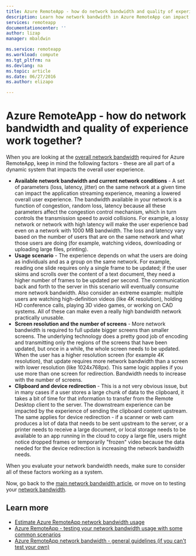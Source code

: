 ```yaml
---
title: Azure RemoteApp - how do network bandwidth and quality of experience work together? | Microsoft Azure
description: Learn how network bandwidth in Azure RemoteApp can impact your user's quality of experience.
services: remoteapp
documentationcenter: ''
author: lizap
manager: mbaldwin

ms.service: remoteapp
ms.workload: compute
ms.tgt_pltfrm: na
ms.devlang: na
ms.topic: article
ms.date: 06/27/2016
ms.author: elizapo

---
```

# Azure RemoteApp - how do network bandwidth and quality of experience work together?
When you are looking at the [overall network bandwidth](remoteapp-bandwidth.md) required for Azure RemoteApp, keep in mind the following factors - these are all part of a dynamic system that impacts the overall user experience. 

* **Available network bandwidth and current network conditions** - A set of parameters (loss, latency, jitter) on the same network at a given time can impact the application streaming experience, meaning a lowered overall user experience. The bandwidth available in your network is a function of congestion, random loss, latency because all these parameters affect the congestion control mechanism, which in turn controls the transmission speed to avoid collisions.  For example, a lossy network or network with high latency will make the user experience bad even on a network with 1000 MB bandwidth. The loss and latency vary based on the number of users that are on the same network and what those users are doing (for example, watching videos, downloading or uploading large files, printing).
* **Usage scenario** - The experience depends on what the users are doing as individuals and as a group on the same network. For example, reading one slide requires only a single frame to be updated; if the user skims and scrolls over the content of a text document, they need a higher number of frames to be updated per second. The communication back and forth to the server in this scenario will eventually consume more network bandwidth. Also consider an extreme example: multiple users are watching high-definition videos (like 4K resolution), holding HD conference calls, playing 3D video games, or working on CAD systems. All of these can make even a really high bandwidth network practically unusable.
* **Screen resolution and the number of screens** - More network bandwidth is required to full update bigger screens than smaller screens. The underlying technology does a pretty good job of encoding and transmitting only the regions of the screens that have been updated, but once in a while, the whole screen needs to be updated. When the user has a higher resolution screen (for example 4K resolution), that update requires more network bandwidth than a screen with lower resolution (like 1024x768px). This same logic applies if you use more than one screen for redirection. Bandwidth needs to increase with the number of screens.
* **Clipboard and device redirection** - This is a not very obvious issue, but in many cases if a user stores a large chunk of data to the clipboard, it takes a bit of time for that information to transfer from the Remote Desktop client to the server. The downstream experience can be impacted by the experience of sending the clipboard content upstream. The same applies for device redirection - if a scanner or web cam produces a lot of data that needs to be sent upstream to the server, or a printer needs to receive a large document, or local storage needs to be available to an app running in the cloud to copy a large file, users might notice dropped frames or temporarily "frozen" video because the data needed for the device redirection is increasing the network bandwidth needs. 

When you evaluate your network bandwidth needs, make sure to consider all of these factors working as a system.

Now, go back to the [main network bandwidth article](remoteapp-bandwidth.md), or move on to testing your [network bandwidth](remoteapp-bandwidthtests.md).

## Learn more
* [Estimate Azure RemoteApp network bandwidth usage](remoteapp-bandwidth.md)
* [Azure RemoteApp - testing your network bandwidth usage with some common scenarios](remoteapp-bandwidthtests.md)
* [Azure RemoteApp network bandwidth - general guidelines (if you can't test your own)](remoteapp-bandwidthguidelines.md)

